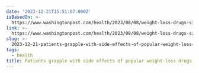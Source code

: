 ```yaml
---
date: '2023-12-21T15:51:07.000Z'
isBasedOn: >-
  https://www.washingtonpost.com/health/2023/08/08/weight-loss-drugs-side-effects-wegovy-ozempic/
link: >-
  https://www.washingtonpost.com/health/2023/08/08/weight-loss-drugs-side-effects-wegovy-ozempic/
slug: >-
  2023-12-21-patients-grapple-with-side-effects-of-popular-weight-loss-drugs-the-washi
tags:
  - health
title: Patients grapple with side effects of popular weight-loss drugs - The Washi
---
```


